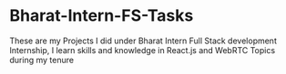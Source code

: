 # Bharat-Intern-FS-Tasks
These are my Projects I did under Bharat Intern Full Stack development Internship, I learn skills and knowledge in React.js and WebRTC Topics during my tenure
